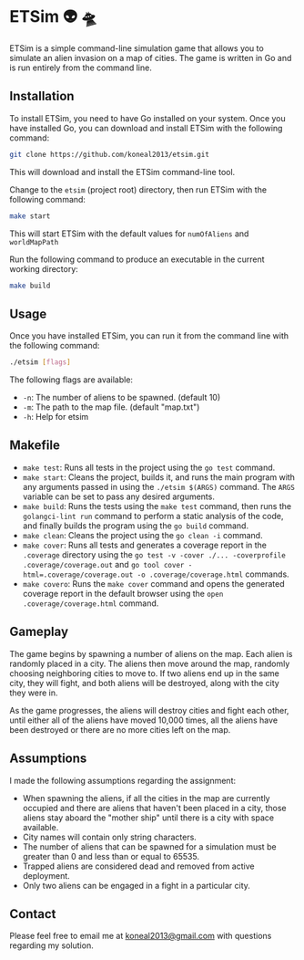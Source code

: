 # ETSim 👽 🛸

ETSim is a simple command-line simulation game that allows you to simulate an alien invasion on a map of cities. The game is written in Go and is run entirely from the command line.

## Installation

To install ETSim, you need to have Go installed on your system. Once you have installed Go, you can download and install ETSim with the following command:

```bash
git clone https://github.com/koneal2013/etsim.git
```

This will download and install the ETSim command-line tool.

Change to the `etsim` (project root) directory, then run ETSim with the following command:

```bash
make start
```

This will start ETSim with the default values for `numOfAliens` and `worldMapPath`

Run the following command to produce an executable in the current working directory:

```bash
make build
```

## Usage

Once you have installed ETSim, you can run it from the command line with the following command:

```bash
./etsim [flags]
```

The following flags are available:

* `-n`: The number of aliens to be spawned. (default 10)
* `-m`: The path to the map file. (default "map.txt")
* `-h`: Help for etsim

## Makefile

* `make test`: Runs all tests in the project using the `go test` command.
* `make start`: Cleans the project, builds it, and runs the main program with any arguments passed in using the `./etsim $(ARGS)` command. The `ARGS` variable can be set to pass any desired arguments.
* `make build`: Runs the tests using the `make test` command, then runs the `golangci-lint run` command to perform a static analysis of the code, and finally builds the program using the `go build` command.
* `make clean`: Cleans the project using the `go clean -i` command.
* `make cover`: Runs all tests and generates a coverage report in the `.coverage` directory using the `go test -v -cover ./... -coverprofile .coverage/coverage.out` and `go tool cover -html=.coverage/coverage.out -o .coverage/coverage.html` commands.
* `make covero`: Runs the `make cover` command and opens the generated coverage report in the default browser using the `open .coverage/coverage.html` command.

## Gameplay

The game begins by spawning a number of aliens on the map. Each alien is randomly placed in a city. The aliens then move around the map, randomly choosing neighboring cities to move to. If two aliens end up in the same city, they will fight, and both aliens will be destroyed, along with the city they were in.

As the game progresses, the aliens will destroy cities and fight each other, until either all of the aliens have moved 10,000 times, all the aliens have been destroyed or there are no more cities left on the map.

## Assumptions

I made the following assumptions regarding the assignment:

* When spawning the aliens, if all the cities in the map are currently occupied and there are aliens that haven't been placed in a city, those aliens stay aboard the "mother ship" until there is a city with space available.
* City names will contain only string characters.
* The number of aliens that can be spawned for a simulation must be greater than 0 and less than or equal to 65535.
* Trapped aliens are considered dead and removed from active deployment.
* Only two aliens can be engaged in a fight in a particular city.



## Contact

Please feel free to email me at [koneal2013@gmail.com](mailto:koneal2013@gmail.com) with questions regarding my solution.

